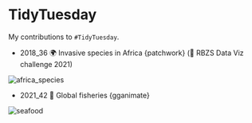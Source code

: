 # TidyTuesday
My contributions to `#TidyTuesday`.

- 2018_36 :earth_africa: Invasive species in Africa {patchwork} (🥉 RBZS Data Viz challenge 2021)

![africa_species](https://user-images.githubusercontent.com/88721301/138603459-bdd609da-9f9a-489a-8bcc-fc834656d1be.png)

- 2021_42 🎣 Global fisheries {gganimate}

![seafood](https://user-images.githubusercontent.com/88721301/144929719-f2fccd37-3c6c-470c-8ac0-5bd03a5d2f8e.gif)

